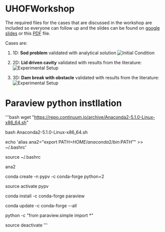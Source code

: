 # UHOFWorkshop
The required files for the cases that are discussed in the workshop are included so everyone can follow up and the slides can be found on [google slides](https://docs.google.com/presentation/d/1UjtjlS25p67926MGkfcqqwF_TzZnAMVaATlGtyDUfQE/edit?usp=sharing) or this [PDF](https://github.com/taataam/UHOFWorkshop/blob/master/validation_cases/workshop1/UHOF.pdf) file.

Cases are:

1. 1D: **Sod problem** validated with analytical solution
![Initial Condition]( https://github.com/taataam/UHOFWorkshop/blob/master/validation_cases/workshop1/shockTube/plots/initialCondition.png )


2. 2D: **Lid driven cavity** validated with results from the literature:
![Experimental Setup]( https://github.com/taataam/UHOFWorkshop/blob/master/validation_cases/workshop1/lidDrivenCavity/plots/cavity.png )


3. 3D: **Dam break with obstacle** validated with results from the literature:
![Experimental Setup]( https://github.com/taataam/UHOFWorkshop/blob/master/validation_cases/workshop1/damBreakWithObstacle/plots/dbconfig.png )

# Paraview python instllation
'''bash
wget "https://repo.continuum.io/archive/Anaconda2-5.1.0-Linux-x86_64.sh"

bash Anaconda2-5.1.0-Linux-x86_64.sh

echo 'alias ana2="export PATH=$HOME/anaconda2/bin:$PATH"" >> ~/.bashrc'

source ~/.bashrc

ana2

conda create -n pypv -c conda-forge python=2

source activate pypv

conda install -c conda-forge paraview

conda update -c conda-forge --all

python -c "from paraview.simple import *"

source deactivate
'''
